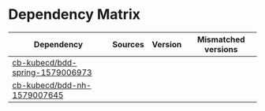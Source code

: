 # Dependency Matrix

Dependency | Sources | Version | Mismatched versions
---------- | ------- | ------- | -------------------
[cb-kubecd/bdd-spring-1579006973](https://github.com/cb-kubecd/bdd-spring-1579006973.git) |  | []() | 
[cb-kubecd/bdd-nh-1579007645](https://github.com/cb-kubecd/bdd-nh-1579007645.git) |  | []() | 
